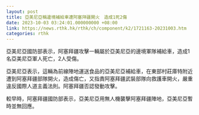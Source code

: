 ```yaml
---
layout: post
title: 亞美尼亞稱邊境補給車遭阿塞拜疆開火　造成1死2傷
date: 2023-10-03 03:24:01.000000000 +08:00
link: https://news.rthk.hk/rthk/ch/component/k2/1721163-20231003.htm
categories: rthk
---
```


亞美尼亞國防部表示，阿塞拜疆攻擊一輛屬於亞美尼亞的邊境軍隊補給車，造成1名亞美尼亞軍人死亡，2人受傷。

亞美尼亞表示，這輛為前線陣地運送食品的亞美尼亞補給車，在東部村莊庫特附近遭到阿塞拜疆部隊開火，造成傷亡，又指責阿塞拜疆武裝部隊向救護車開火，嚴重違反國際人道主義法則。阿塞拜疆否認發動攻擊。

較早時，阿塞拜疆國防部表示，亞美尼亞用無人機襲擊阿塞拜疆陣地，亞美尼亞暫時並無回應。
